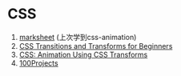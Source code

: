 # CSS

1. [marksheet](https://marksheet.io/css-animations.html)  \(上次学到css-animation\)
2. [CSS Transitions and Transforms for Beginners](https://robots.thoughtbot.com/transitions-and-transforms)
3. [CSS: Animation Using CSS Transforms](http://www.the-art-of-web.com/css/css-animation/)
4. [100Projects](https://100dayscss.com/)

